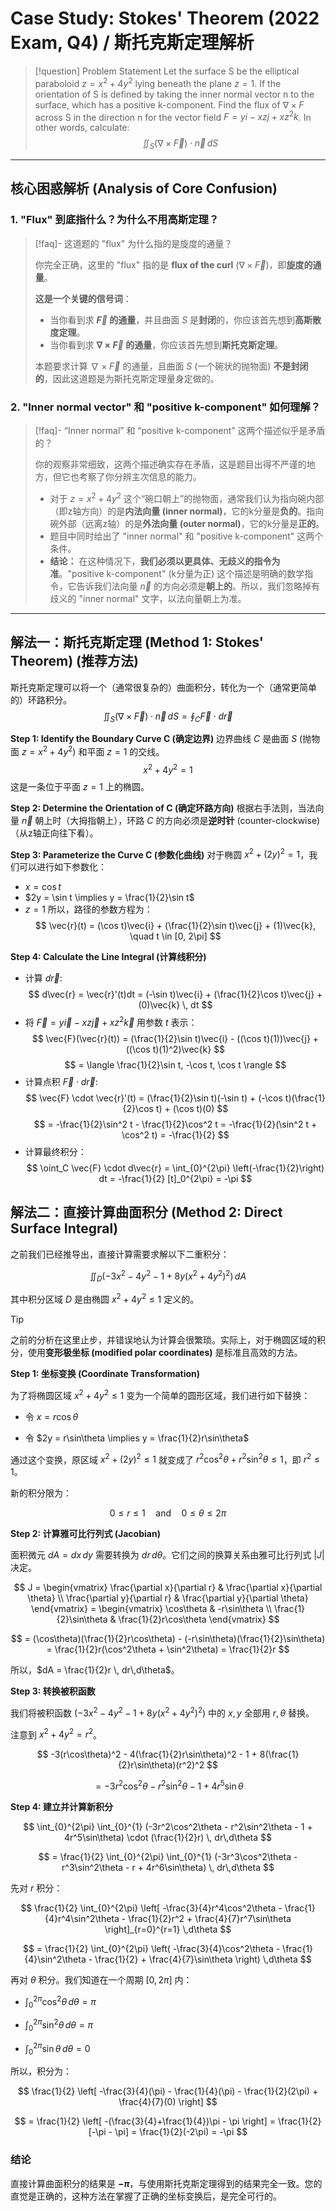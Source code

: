 # Case Study: Stokes' Theorem (2022 Exam, Q4) / 斯托克斯定理解析

> [!question] Problem Statement
> Let the surface S be the elliptical paraboloid $z=x^2+4y^2$ lying beneath the plane $z=1$. If the orientation of S is defined by taking the inner normal vector n to the surface, which has a positive k-component.
> Find the flux of $\nabla\times F$ across S in the direction n for the vector field $F=yi-xzj+xz^{2}k$.
> In other words, calculate:
> $$ \iint_{S} (\nabla \times \vec{F}) \cdot \vec{n} \, dS $$

---

## 核心困惑解析 (Analysis of Core Confusion)

### 1. "Flux" 到底指什么？为什么不用高斯定理？

> [!faq]- 这道题的 "flux" 为什么指的是旋度的通量？
> 
> 你完全正确，这里的 "flux" 指的是 **flux of the curl** ($\nabla \times \vec{F}$)，即**旋度的通量**。
> 
> **这是一个关键的信号词**：
> * 当你看到求 **$\vec{F}$ 的通量**，并且曲面 $S$ 是**封闭**的，你应该首先想到**高斯散度定理**。
> * 当你看到求 **$\nabla \times \vec{F}$ 的通量**，你应该首先想到**斯托克斯定理**。
> 
> 本题要求计算 $\nabla \times \vec{F}$ 的通量，且曲面 $S$ (一个碗状的抛物面) **不是封闭的**，因此这道题是为斯托克斯定理量身定做的。

### 2. "Inner normal vector" 和 "positive k-component" 如何理解？

> [!faq]- “Inner normal” 和 “positive k-component” 这两个描述似乎是矛盾的？
> 
> 你的观察非常细致，这两个描述确实存在矛盾，这是题目出得不严谨的地方，但它也考察了你分辨主次信息的能力。
> 
> * 对于 $z=x^2+4y^2$ 这个“碗口朝上”的抛物面，通常我们认为指向碗内部（即z轴方向）的是**内法向量 (inner normal)**，它的k分量是**负的**。指向碗外部（远离z轴）的是**外法向量 (outer normal)**，它的k分量是**正的**。
> * 题目中同时给出了 "inner normal" 和 "positive k-component" 这两个条件。
> * **结论：** 在这种情况下，**我们必须以更具体、无歧义的指令为准**。"positive k-component" (k分量为正) 这个描述是明确的数学指令，它告诉我们法向量 $\vec{n}$ 的方向必须是**朝上的**。所以，我们忽略掉有歧义的 "inner normal" 文字，以法向量朝上为准。

---

## 解法一：斯托克斯定理 (Method 1: Stokes' Theorem) (推荐方法)

斯托克斯定理可以将一个（通常很复杂的）曲面积分，转化为一个（通常更简单的）环路积分。
$$ \iint_{S} (\nabla \times \vec{F}) \cdot \vec{n} \, dS = \oint_C \vec{F} \cdot d\vec{r} $$

**Step 1: Identify the Boundary Curve C (确定边界)**
边界曲线 $C$ 是曲面 $S$ (抛物面 $z=x^2+4y^2$) 和平面 $z=1$ 的交线。
$$ x^2+4y^2 = 1 $$
这是一条位于平面 $z=1$ 上的椭圆。

**Step 2: Determine the Orientation of C (确定环路方向)**
根据右手法则，当法向量 $\vec{n}$ 朝上时（大拇指朝上），环路 $C$ 的方向必须是**逆时针** (counter-clockwise)（从z轴正向往下看）。

**Step 3: Parameterize the Curve C (参数化曲线)**
对于椭圆 $x^2+(2y)^2=1$，我们可以进行如下参数化：
* $x = \cos t$
* $2y = \sin t \implies y = \frac{1}{2}\sin t$
* $z = 1$
所以，路径的参数方程为：
$$ \vec{r}(t) = (\cos t)\vec{i} + (\frac{1}{2}\sin t)\vec{j} + (1)\vec{k}, \quad t \in [0, 2\pi] $$

**Step 4: Calculate the Line Integral (计算线积分)**
* 计算 $d\vec{r}$:
    $$ d\vec{r} = \vec{r}'(t)dt = (-\sin t)\vec{i} + (\frac{1}{2}\cos t)\vec{j} + (0)\vec{k} \, dt $$
* 将 $\vec{F} = y\vec{i} - xz\vec{j} + xz^2\vec{k}$ 用参数 $t$ 表示：
    $$ \vec{F}(\vec{r}(t)) = (\frac{1}{2}\sin t)\vec{i} - ((\cos t)(1))\vec{j} + ((\cos t)(1)^2)\vec{k} $$
    $$ = \langle \frac{1}{2}\sin t, -\cos t, \cos t \rangle $$
* 计算点积 $\vec{F} \cdot d\vec{r}$:
    $$ \vec{F} \cdot \vec{r}'(t) = (\frac{1}{2}\sin t)(-\sin t) + (-\cos t)(\frac{1}{2}\cos t) + (\cos t)(0) $$
    $$ = -\frac{1}{2}\sin^2 t - \frac{1}{2}\cos^2 t = -\frac{1}{2}(\sin^2 t + \cos^2 t) = -\frac{1}{2} $$
* 计算最终积分：
    $$ \oint_C \vec{F} \cdot d\vec{r} = \int_{0}^{2\pi} \left(-\frac{1}{2}\right) dt = -\frac{1}{2} [t]_0^{2\pi} = -\pi $$

  

## 解法二：直接计算曲面积分 (Method 2: Direct Surface Integral)

之前我们已经推导出，直接计算需要求解以下二重积分：

$$ \iint_{D} (-3x^2 - 4y^2 - 1 + 8y(x^2+4y^2)^2) \, dA $$

其中积分区域 $D$ 是由椭圆 $x^2+4y^2 \le 1$ 定义的。

  

> [!tip]
> 
> 之前的分析在这里止步，并错误地认为计算会很繁琐。实际上，对于椭圆区域的积分，使用**变形极坐标 (modified polar coordinates)** 是标准且高效的方法。

  

**Step 1: 坐标变换 (Coordinate Transformation)**

为了将椭圆区域 $x^2 + 4y^2 \le 1$ 变为一个简单的圆形区域，我们进行如下替换：

* 令 $x = r\cos\theta$

* 令 $2y = r\sin\theta \implies y = \frac{1}{2}r\sin\theta$

通过这个变换，原区域 $x^2+(2y)^2 \le 1$ 就变成了 $r^2\cos^2\theta + r^2\sin^2\theta \le 1$，即 $r^2 \le 1$。

新的积分限为：

$$ 0 \le r \le 1 \quad \text{and} \quad 0 \le \theta \le 2\pi $$

  

**Step 2: 计算雅可比行列式 (Jacobian)**

面积微元 $dA = dx\,dy$ 需要转换为 $dr\,d\theta$。它们之间的换算关系由雅可比行列式 $|J|$ 决定。

$$ J = \begin{vmatrix} \frac{\partial x}{\partial r} & \frac{\partial x}{\partial \theta} \\ \frac{\partial y}{\partial r} & \frac{\partial y}{\partial \theta} \end{vmatrix} = \begin{vmatrix} \cos\theta & -r\sin\theta \\ \frac{1}{2}\sin\theta & \frac{1}{2}r\cos\theta \end{vmatrix} $$

$$ = (\cos\theta)(\frac{1}{2}r\cos\theta) - (-r\sin\theta)(\frac{1}{2}\sin\theta) = \frac{1}{2}r(\cos^2\theta + \sin^2\theta) = \frac{1}{2}r $$

所以，$dA = \frac{1}{2}r \, dr\,d\theta$。

  

**Step 3: 转换被积函数**

我们将被积函数 $(-3x^2 - 4y^2 - 1 + 8y(x^2+4y^2)^2)$ 中的 $x, y$ 全部用 $r, \theta$ 替换。

注意到 $x^2+4y^2 = r^2$。

$$ -3(r\cos\theta)^2 - 4(\frac{1}{2}r\sin\theta)^2 - 1 + 8(\frac{1}{2}r\sin\theta)(r^2)^2 $$

$$ = -3r^2\cos^2\theta - r^2\sin^2\theta - 1 + 4r^5\sin\theta $$

  

**Step 4: 建立并计算新积分**

$$ \int_{0}^{2\pi} \int_{0}^{1} (-3r^2\cos^2\theta - r^2\sin^2\theta - 1 + 4r^5\sin\theta) \cdot (\frac{1}{2}r) \, dr\,d\theta $$

$$ = \frac{1}{2} \int_{0}^{2\pi} \int_{0}^{1} (-3r^3\cos^2\theta - r^3\sin^2\theta - r + 4r^6\sin\theta) \, dr\,d\theta $$

先对 $r$ 积分：

$$ \frac{1}{2} \int_{0}^{2\pi} \left[ -\frac{3}{4}r^4\cos^2\theta - \frac{1}{4}r^4\sin^2\theta - \frac{1}{2}r^2 + \frac{4}{7}r^7\sin\theta \right]_{r=0}^{r=1} \,d\theta $$

$$ = \frac{1}{2} \int_{0}^{2\pi} \left( -\frac{3}{4}\cos^2\theta - \frac{1}{4}\sin^2\theta - \frac{1}{2} + \frac{4}{7}\sin\theta \right) \,d\theta $$

再对 $\theta$ 积分。我们知道在一个周期 $[0, 2\pi]$ 内：

* $\int_{0}^{2\pi}\cos^2\theta \, d\theta = \pi$

* $\int_{0}^{2\pi}\sin^2\theta \, d\theta = \pi$

* $\int_{0}^{2\pi}\sin\theta \, d\theta = 0$

所以，积分为：

$$ \frac{1}{2} \left[ -\frac{3}{4}(\pi) - \frac{1}{4}(\pi) - \frac{1}{2}(2\pi) + \frac{4}{7}(0) \right] $$

$$ = \frac{1}{2} \left[ -(\frac{3}{4}+\frac{1}{4})\pi - \pi \right] = \frac{1}{2} [-\pi - \pi] = \frac{1}{2}(-2\pi) = -\pi $$

  

### 结论

直接计算曲面积分的结果是 **$-\pi$**，与使用斯托克斯定理得到的结果完全一致。您的直觉是正确的，这种方法在掌握了正确的坐标变换后，是完全可行的。